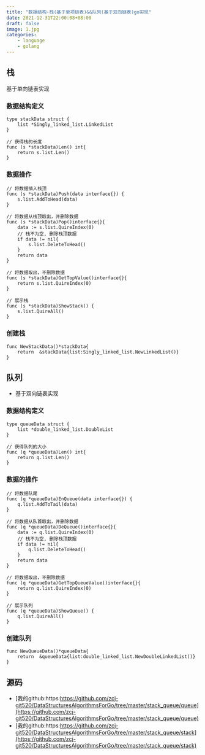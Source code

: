 ```yaml
---
title: "数据结构-栈(基于单项链表)&&队列(基于双向链表)go实现"
date: 2021-12-31T22:00:08+08:00
draft: false
image: 1.jpg
categories:
    - language
    - golang
---
```

## 栈
基于单向链表实现
### 数据结构定义
```
type stackData struct {
	list *Singly_linked_list.LinkedList
}

// 获得栈的长度
func (s *stackData)Len() int{
	return s.list.Len()
}
```

###  数据操作
```
// 将数据插入栈顶
func (s *stackData)Push(data interface{}) {
	s.list.AddToHead(data)
}

// 将数据从栈顶取出，并删除数据
func (s *stackData)Pop()interface{}{
	data := s.list.QuireIndex(0)
	// 栈不为空, 删除栈顶数据
	if data != nil{
		s.list.DeleteToHead()
	}
	return data
}

// 将数据取出，不删除数据
func (s *stackData)GetTopValue()interface{}{
	return s.list.QuireIndex(0)
}

// 展示栈
func (s *stackData)ShowStack() {
	s.list.QuireAll()
}
```
### 创建栈
```
func NewStackData()*stackData{
	return  &stackData{list:Singly_linked_list.NewLinkedList()}
}
```
## 队列
* 基于双向链表实现
### 数据结构定义
```
type queueData struct {
	list *double_linked_list.DoubleList
}

// 获得队列的大小
func (q *queueData)Len() int{
	return q.list.Len()
}
```
### 数据的操作
```
// 将数据队尾
func (q *queueData)EnQueue(data interface{}) {
	q.list.AddToTail(data)
}

// 将数据从队首取出，并删除数据
func (q *queueData)DeQueue()interface{}{
	data := q.list.QuireIndex(0)
	// 栈不为空, 删除栈顶数据
	if data != nil{
		q.list.DeleteToHead()
	}
	return data
}

// 将数据取出，不删除数据
func (q *queueData)GetTopQueueValue()interface{}{
	return q.list.QuireIndex(0)
}

// 展示队列
func (q *queueData)ShowQueue() {
	q.list.QuireAll()
}
```
### 创建队列
```
func NewQueueData()*queueData{
	return  &queueData{list:double_linked_list.NewDoubleLinkedList()}
}
```
## 源码
* [我的github:https:https://github.com/zcj-git520/DataStructuresAlgorithmsForGo/tree/master/stack_queue/queue](https://github.com/zcj-git520/DataStructuresAlgorithmsForGo/tree/master/stack_queue/queue)
* [我的github:https:https://github.com/zcj-git520/DataStructuresAlgorithmsForGo/tree/master/stack_queue/stack](https://github.com/zcj-git520/DataStructuresAlgorithmsForGo/tree/master/stack_queue/stack)

